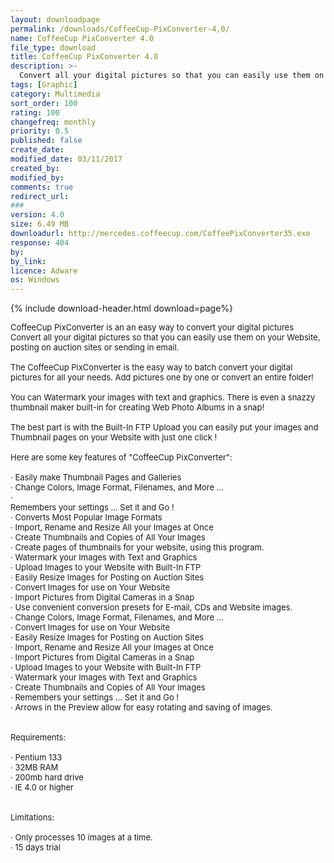```yaml
---
layout: downloadpage
permalink: /downloads/CoffeeCup-PixConverter-4,0/
name: CoffeeCup PixConverter 4.0
file_type: download
title: CoffeeCup PixConverter 4.0
description: >-
  Convert all your digital pictures so that you can easily use them on your Website, posting on auction sites or sending in email The CoffeeCup PixConverter is the easy way to batch convert your digital pictures for all your needs. Add pictures one
tags: [Graphic]
category: Multimedia
sort_order: 100
rating: 100
changefreq: monthly
priority: 0.5
published: false
create_date: 
modified_date: 03/11/2017
created_by: 
modified_by: 
comments: true
redirect_url: 
### 
version: 4.0
size: 6.49 MB
downloadurl: http://mercedes.coffeecup.com/CoffeePixConverter35.exe
response: 404
by: 
by_link: 
licence: Adware
os: Windows
---
```


{% include download-header.html download=page%}

<p style="fix-download-text !important">
<p><font size="2">CoffeeCup PixConverter is an an easy way to convert your digital pictures <br />
Convert all your digital pictures so that you can easily use them on your Website, posting on auction sites or sending in email. <br />
<br />
The CoffeeCup PixConverter is the easy way to batch convert your digital pictures for all your needs. Add pictures one by one or convert an entire folder! <br />
<br />
You can Watermark your images with text and graphics. There is even a snazzy thumbnail maker built-in for creating Web Photo Albums in a snap! <br />
<br />
The best part is with the Built-In FTP Upload you can easily put your images and Thumbnail pages on your Website with just one click ! <br />
<br />
Here are some key features of "CoffeeCup PixConverter": <br />
<br />
· Easily make Thumbnail Pages and Galleries <br />
· Change Colors, Image Format, Filenames, and More ... <br />
· <br />
Remembers your settings ... Set it and Go ! <br />
· Converts Most Popular Image Formats <br />
· Import, Rename and Resize All your Images at Once <br />
· Create Thumbnails and Copies of All Your Images <br />
· Create pages of thumbnails for your website, using this program. <br />
· Watermark your Images with Text and Graphics <br />
· Upload Images to your Website with Built-In FTP <br />
· Easily Resize Images for Posting on Auction Sites <br />
· Convert Images for use on Your Website <br />
· Import Pictures from Digital Cameras in a Snap <br />
· Use convenient conversion presets for E-mail, CDs and Website images. <br />
· Change Colors, Image Format, Filenames, and More ... <br />
· Convert Images for use on Your Website <br />
· Easily Resize Images for Posting on Auction Sites <br />
· Import, Rename and Resize All your Images at Once <br />
· Import Pictures from Digital Cameras in a Snap <br />
· Upload Images to your Website with Built-In FTP <br />
· Watermark your Images with Text and Graphics <br />
· Create Thumbnails and Copies of All Your Images <br />
· Remembers your settings ... Set it and Go ! <br />
· Arrows in the Preview allow for easy rotating and saving of images. <br />
<br />
<br />
Requirements: <br />
<br />
· Pentium 133 <br />
· 32MB RAM <br />
· 200mb hard drive <br />
· IE 4.0 or higher <br />
<br />
<br />
Limitations: <br />
<br />
· Only processes 10 images at a time. <br />
· 15 days trial</font></p></p>

